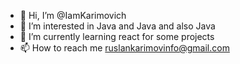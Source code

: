 - 👋 Hi, I’m @IamKarimovich
- 👀 I’m interested in Java and Java and also Java
- 🌱 I’m currently learning react for some projects
- 📫 How to reach me ruslankarimovinfo@gmail.com 

<!---
IamKarimovich/IamKarimovich is a ✨ special ✨ repository because its `README.md` (this file) appears on your GitHub profile.
You can click the Preview link to take a look at your changes.
--->
